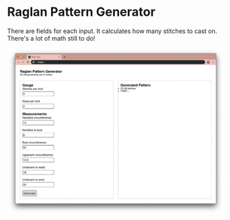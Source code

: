 # Raglan Pattern Generator

There are fields for each input. It calculates how many stitches to cast on. There's a lot of math still to do!

![A current screenshot of the application](./current-view.png)
